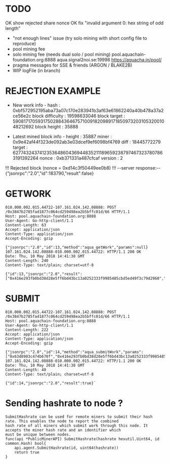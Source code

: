 # TODO
  OK show rejected share nonce
  OK fix "invalid argument 0: hex string of odd length"
  * "not enough lines" issue (try solo mining with short config file to reproduce)
  * pool mining fee
  * solo mining fee (needs dual solo / pool mining)
     pool.aquachain-foundation.org:8888
     aqua.signal2noi.se:19998
     https://aquacha.in/pool/
  * pragma messages for SSE & friends (ARGON / BLAKE2B)
  * WIP logFile (in branch)

# REJECTION EXAMPLE

- New work info -
hash             : 0xbf572952195aba73a07c170e283941b3af63e61862240a40b478a37a2ce56e2c
block difficulty : 19598633046
block target     : 5908171705931750288436467571009182098917185097320310532001048212692
block height     : 35888

- Latest mined block info -
height           : 35887
miner            : 0x9e42af44f323de092ab3e03dcef9ef6098bf4769
diff             : 18445772279
target           : 6277432437412353648604369448352111896592387974673237807863191392264
nonce            : 0xb371331a487cfcaf
version          : 2

!!! Rejected block (nonce = 0xd14c3f50449ee0b8) !!!
--server response:--
{"jsonrpc":"2.0","id":183790,"result":false}


# GETWORK

```
010.000.002.015.44722-107.161.024.142.08888: POST 
/0x3847b2785fad1877c064cd259498ea2b5bffc01d/66 HTTP/1.1
Host: pool.aquachain-foundation.org:8888
User-Agent: Go-http-client/1.1
Content-Length: 63
Accept: application/json
Content-Type: application/json
Accept-Encoding: gzip

{"jsonrpc":"2.0","id":13,"method":"aqua_getWork","params":null}
107.161.024.142.08888-010.000.002.015.44722: HTTP/1.1 200 OK
Date: Thu, 10 May 2018 14:41:38 GMT
Content-Length: 240
Content-Type: text/plain; charset=utf-8

{"id":13,"jsonrpc":"2.0","result":["0x416e293fb0bd38d28e5ff6bd43bc13a0252333f9985485cbd5ed49f3c79d2960","0x0000000000000000000000000000000000000000000000000000000000000000","0x0431bde82d7b634dad31fcd24e160d887ebf22c01e68a0d349be8ff327aa"]}
```

# SUBMIT

```
010.000.002.015.44722-107.161.024.142.08888: POST 
/0x3847b2785fad1877c064cd259498ea2b5bffc01d/66 HTTP/1.1
Host: pool.aquachain-foundation.org:8888
User-Agent: Go-http-client/1.1
Content-Length: 222
Accept: application/json
Content-Type: application/json
Accept-Encoding: gzip

{"jsonrpc":"2.0","id":14,"method":"aqua_submitWork","params":["0x63d8903c474b670f","0x416e293fb0bd38d28e5ff6bd43bc13a0252333f9985485cbd5ed49f3c79d2960","0x0000000000000000000000000000000000000000000000000000000000000000"]}
107.161.024.142.08888-010.000.002.015.44722: HTTP/1.1 200 OK
Date: Thu, 10 May 2018 14:41:38 GMT
Content-Length: 40
Content-Type: text/plain; charset=utf-8

{"id":14,"jsonrpc":"2.0","result":true}`
```

# Sending hashrate to node ?

```
SubmitHashrate can be used for remote miners to submit their hash rate. This enables the node to report the combined
hash rate of all miners which submit work through this node. It accepts the miner hash rate and an identifier which
must be unique between nodes.
func(api *PublicMinerAPI) SubmitHashrate(hashrate hexutil.Uint64, id common.Hash) bool{
	api.agent.SubmitHashrate(id, uint64(hashrate))
	return true
}
```

